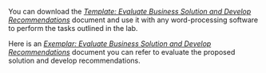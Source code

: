 You can download the <a href="https://github.com/sathyap22/Project/blob/master/Sathya_Captsone.pdf" target="_blank">_Template: Evaluate Business Solution and Develop Recommendations_</a> document and use it with any word-processing software to perform the tasks outlined in the lab.
 
Here is an [_Exemplar: Evaluate Business Solution and Develop Recommendations_](https://github.com/sktcontent/Business-Analysis-Process-Modeling-and-Requirements-Gathering/raw/main/labs/Module%201/Evaluate%20Business%20Solution%20and%20Develop%20Recommendations/Exemplar_Evaluate%20Business%20Solution%20and%20Develop%20Recommendations%20.pdf) document you can refer to evaluate the proposed solution and develop recommendations.
